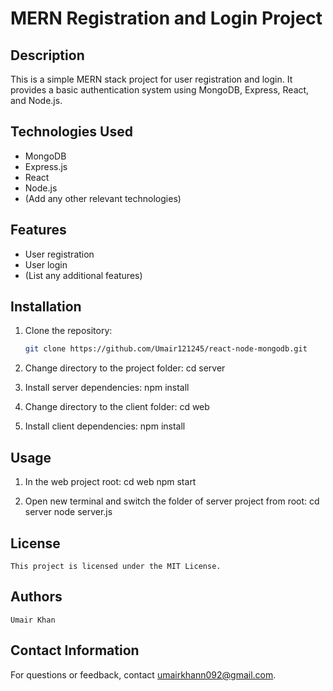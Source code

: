 # MERN Registration and Login Project

## Description

This is a simple MERN stack project for user registration and login. It provides a basic authentication system using MongoDB, Express, React, and Node.js.

## Technologies Used

- MongoDB
- Express.js
- React
- Node.js
- (Add any other relevant technologies)

## Features

- User registration
- User login
- (List any additional features)

## Installation

1. Clone the repository:

   ```bash
   git clone https://github.com/Umair121245/react-node-mongodb.git

2. Change directory to the project folder:
    cd server

3. Install server dependencies:
    npm install

4. Change directory to the client folder:
    cd web

5. Install client dependencies:
    npm install

## Usage
1. In the web project root:
    cd web
    npm start

2. Open new terminal and switch the folder of server project from root:
    cd server
    node server.js
## License
    This project is licensed under the MIT License.
    
## Authors
    Umair Khan

## Contact Information

For questions or feedback, contact [umairkhann092@gmail.com](mailto:umairkhann092@gmail.com).
